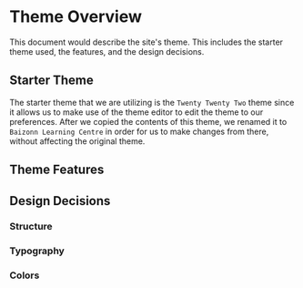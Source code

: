 # Theme Overview

This document would describe the site's theme. This includes the starter theme used, the features, and the design decisions.

## Starter Theme

The starter theme that we are utilizing is the `Twenty Twenty Two` theme since it allows us to make use of the theme editor to edit the theme to our preferences. After we copied the contents of this theme, we renamed it to `Baizonn Learning Centre` in order for us to make changes from there, without affecting the original theme.

## Theme Features



## Design Decisions



### Structure



### Typography



### Colors